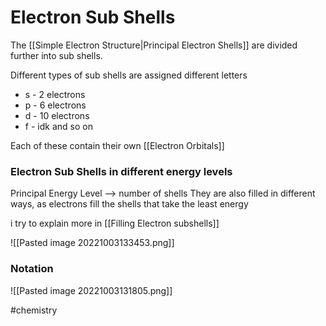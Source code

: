 # Electron Sub Shells

The [[Simple Electron Structure|Principal Electron Shells]] are divided further into sub shells. 

Different types of sub shells are assigned different letters

- s - 2 electrons
- p - 6 electrons
- d - 10 electrons
- f - idk
and so on

Each of these contain their own [[Electron Orbitals]]

### Electron Sub Shells in different energy levels
Principal Energy Level --> number of shells
They are also filled in different ways, as electrons fill the shells that take the least energy

i try to explain more in [[Filling Electron subshells]]

![[Pasted image 20221003133453.png]]


### Notation
![[Pasted image 20221003131805.png]]

#chemistry 